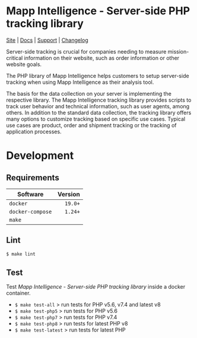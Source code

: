 # Mapp Intelligence - Server-side PHP tracking library

[Site](https://mapp.com/) |
[Docs](https://documentation.mapp.com/latest/en/php-library-12582730.html) |
[Support](https://support.webtrekk.com/) |
[Changelog](https://documentation.mapp.com/latest/en/changelog-12582865.html)

Server-side tracking is crucial for companies needing to measure mission-critical information on their website, such 
as order information or other website goals.

The PHP library of Mapp Intelligence helps customers to setup server-side tracking when using Mapp Intelligence as 
their analysis tool.

The basis for the data collection on your server is implementing the respective library. The Mapp Intelligence tracking 
library provides scripts to track user behavior and technical information, such as user agents, among others. In 
addition to the standard data collection, the tracking library offers many options to customize tracking based on 
specific use cases. Typical use cases are product, order and shipment tracking or the tracking of application processes.

# Development

## Requirements

| Software         | Version     |
|------------------|------------:|
| `docker`         |     `19.0+` |
| `docker-compose` |     `1.24+` |
| `make`           |             |

## Lint

```bash
$ make lint
```

## Test

Test *Mapp Intelligence - Server-side PHP tracking library* inside a docker container.

* `$ make test-all` > run tests for PHP v5.6, v7.4 and latest v8
* `$ make test-php5` > run tests for PHP v5.6
* `$ make test-php7` > run tests for PHP v7.4
* `$ make test-php8` > run tests for latest PHP v8
* `$ make test-latest` > run tests for latest PHP
